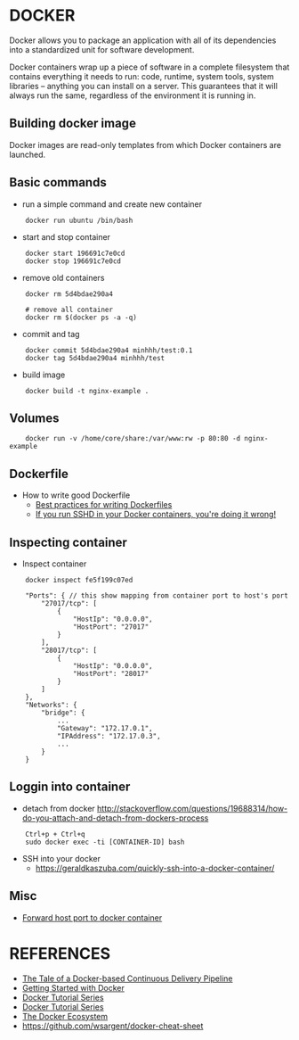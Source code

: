 # DOCKER
Docker allows you to package an application with all of its dependencies into a standardized unit for software development.

Docker containers wrap up a piece of software in a complete filesystem that contains everything it needs to run: code, runtime, system tools, system libraries – anything you can install on a server. This guarantees that it will always run the same, regardless of the environment it is running in.

## Building docker image
Docker images are read-only templates from which Docker containers are launched.

## Basic commands
* run a simple command and create new container
```
    docker run ubuntu /bin/bash
```
* start and stop container
```
    docker start 196691c7e0cd
    docker stop 196691c7e0cd
```
* remove old containers
```
    docker rm 5d4bdae290a4

    # remove all container
    docker rm $(docker ps -a -q)
```
* commit and tag
```
    docker commit 5d4bdae290a4 minhhh/test:0.1
    docker tag 5d4bdae290a4 minhhh/test
```
* build image
```
    docker build -t nginx-example .
```
## Volumes
```
    docker run -v /home/core/share:/var/www:rw -p 80:80 -d nginx-example
```

## Dockerfile
* How to write good Dockerfile
    * [Best practices for writing Dockerfiles](https://docs.docker.com/engine/articles/dockerfile_best-practices/)
    * [If you run SSHD in your Docker containers, you're doing it wrong!](https://jpetazzo.github.io/2014/06/23/docker-ssh-considered-evil/)

## Inspecting container

* Inspect container
```
    docker inspect fe5f199c07ed

    "Ports": { // this show mapping from container port to host's port
        "27017/tcp": [
            {
                "HostIp": "0.0.0.0",
                "HostPort": "27017"
            }
        ],
        "28017/tcp": [
            {
                "HostIp": "0.0.0.0",
                "HostPort": "28017"
            }
        ]
    },
    "Networks": {
        "bridge": {
            ...
            "Gateway": "172.17.0.1",
            "IPAddress": "172.17.0.3",
            ...
        }
    }
```

## Loggin into container
* detach from docker http://stackoverflow.com/questions/19688314/how-do-you-attach-and-detach-from-dockers-process
```
    Ctrl+p + Ctrl+q
    sudo docker exec -ti [CONTAINER-ID] bash
```

* SSH into your docker
    * https://geraldkaszuba.com/quickly-ssh-into-a-docker-container/

## Misc
* [Forward host port to docker container](http://stackoverflow.com/questions/17770902/forward-host-port-to-docker-container)



# REFERENCES
* [The Tale of a Docker-based Continuous Delivery Pipeline](https://www.youtube.com/watch?v=xNfCEie5_RA)
* [Getting Started with Docker](https://serversforhackers.com/getting-started-with-docker/)
* [Docker Tutorial Series](http://rominirani.com/2015/07/19/docker-tutorial-series/)
* [Docker Tutorial Series](http://blog.flux7.com/blogs/docker/docker-tutorial-series-part-1-an-introduction)
* [The Docker Ecosystem](https://www.digitalocean.com/community/tutorial_series/the-docker-ecosystem)
* https://github.com/wsargent/docker-cheat-sheet
